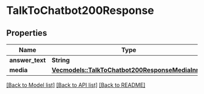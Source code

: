 # TalkToChatbot200Response

## Properties

Name | Type | Description | Notes
------------ | ------------- | ------------- | -------------
**answer_text** | **String** |  | 
**media** | [**Vec<models::TalkToChatbot200ResponseMediaInner>**](talkToChatbot_200_response_media_inner.md) |  | 

[[Back to Model list]](../README.md#documentation-for-models) [[Back to API list]](../README.md#documentation-for-api-endpoints) [[Back to README]](../README.md)


